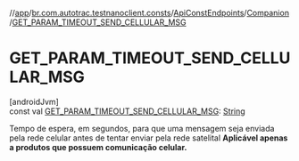 //[app](../../../../index.md)/[br.com.autotrac.testnanoclient.consts](../../index.md)/[ApiConstEndpoints](../index.md)/[Companion](index.md)/[GET_PARAM_TIMEOUT_SEND_CELLULAR_MSG](-g-e-t_-p-a-r-a-m_-t-i-m-e-o-u-t_-s-e-n-d_-c-e-l-l-u-l-a-r_-m-s-g.md)

# GET_PARAM_TIMEOUT_SEND_CELLULAR_MSG

[androidJvm]\
const val [GET_PARAM_TIMEOUT_SEND_CELLULAR_MSG](-g-e-t_-p-a-r-a-m_-t-i-m-e-o-u-t_-s-e-n-d_-c-e-l-l-u-l-a-r_-m-s-g.md): [String](https://kotlinlang.org/api/latest/jvm/stdlib/kotlin/-string/index.html)

Tempo de espera, em segundos, para que uma mensagem seja enviada pela rede celular antes de tentar enviar pela rede satelital **Aplicável apenas a produtos que possuem comunicação celular.**
